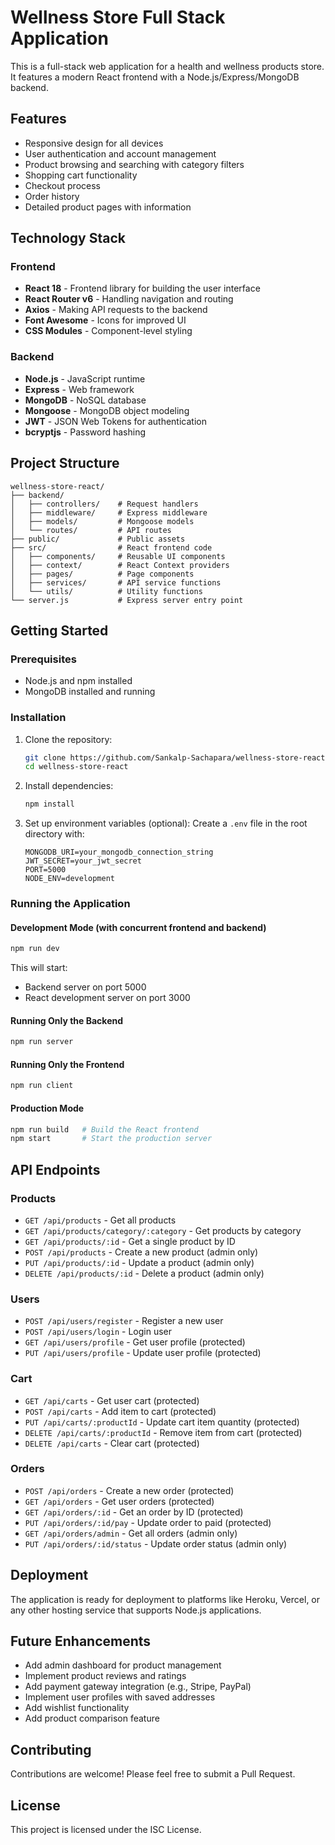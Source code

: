 # Wellness Store Full Stack Application

This is a full-stack web application for a health and wellness products store. It features a modern React frontend with a Node.js/Express/MongoDB backend.

## Features

- Responsive design for all devices
- User authentication and account management
- Product browsing and searching with category filters
- Shopping cart functionality
- Checkout process
- Order history
- Detailed product pages with information

## Technology Stack

### Frontend
- **React 18** - Frontend library for building the user interface
- **React Router v6** - Handling navigation and routing
- **Axios** - Making API requests to the backend
- **Font Awesome** - Icons for improved UI
- **CSS Modules** - Component-level styling

### Backend
- **Node.js** - JavaScript runtime
- **Express** - Web framework
- **MongoDB** - NoSQL database
- **Mongoose** - MongoDB object modeling
- **JWT** - JSON Web Tokens for authentication
- **bcryptjs** - Password hashing

## Project Structure

```
wellness-store-react/
├── backend/
│   ├── controllers/    # Request handlers
│   ├── middleware/     # Express middleware
│   ├── models/         # Mongoose models
│   └── routes/         # API routes
├── public/             # Public assets
├── src/                # React frontend code
│   ├── components/     # Reusable UI components
│   ├── context/        # React Context providers
│   ├── pages/          # Page components
│   ├── services/       # API service functions
│   └── utils/          # Utility functions
└── server.js           # Express server entry point
```

## Getting Started

### Prerequisites

- Node.js and npm installed
- MongoDB installed and running

### Installation

1. Clone the repository:
   ```bash
   git clone https://github.com/Sankalp-Sachapara/wellness-store-react.git
   cd wellness-store-react
   ```

2. Install dependencies:
   ```bash
   npm install
   ```

3. Set up environment variables (optional):
   Create a `.env` file in the root directory with:
   ```
   MONGODB_URI=your_mongodb_connection_string
   JWT_SECRET=your_jwt_secret
   PORT=5000
   NODE_ENV=development
   ```

### Running the Application

#### Development Mode (with concurrent frontend and backend)
```bash
npm run dev
```

This will start:
- Backend server on port 5000
- React development server on port 3000

#### Running Only the Backend
```bash
npm run server
```

#### Running Only the Frontend
```bash
npm run client
```

#### Production Mode
```bash
npm run build   # Build the React frontend
npm start       # Start the production server
```

## API Endpoints

### Products
- `GET /api/products` - Get all products
- `GET /api/products/category/:category` - Get products by category
- `GET /api/products/:id` - Get a single product by ID
- `POST /api/products` - Create a new product (admin only)
- `PUT /api/products/:id` - Update a product (admin only)
- `DELETE /api/products/:id` - Delete a product (admin only)

### Users
- `POST /api/users/register` - Register a new user
- `POST /api/users/login` - Login user
- `GET /api/users/profile` - Get user profile (protected)
- `PUT /api/users/profile` - Update user profile (protected)

### Cart
- `GET /api/carts` - Get user cart (protected)
- `POST /api/carts` - Add item to cart (protected)
- `PUT /api/carts/:productId` - Update cart item quantity (protected)
- `DELETE /api/carts/:productId` - Remove item from cart (protected)
- `DELETE /api/carts` - Clear cart (protected)

### Orders
- `POST /api/orders` - Create a new order (protected)
- `GET /api/orders` - Get user orders (protected)
- `GET /api/orders/:id` - Get an order by ID (protected)
- `PUT /api/orders/:id/pay` - Update order to paid (protected)
- `GET /api/orders/admin` - Get all orders (admin only)
- `PUT /api/orders/:id/status` - Update order status (admin only)

## Deployment

The application is ready for deployment to platforms like Heroku, Vercel, or any other hosting service that supports Node.js applications.

## Future Enhancements

- Add admin dashboard for product management
- Implement product reviews and ratings
- Add payment gateway integration (e.g., Stripe, PayPal)
- Implement user profiles with saved addresses
- Add wishlist functionality
- Add product comparison feature

## Contributing

Contributions are welcome! Please feel free to submit a Pull Request.

## License

This project is licensed under the ISC License.
